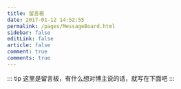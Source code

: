 ```yaml
---
title: 留言板
date: 2017-01-12 14:52:55
permalink: /pages/MessageBoard.html
sidebar: false
editLink: false
article: false
comment: true
comments: true
---
```

::: tip
这里是留言板，有什么想对博主说的话，就写在下面吧
:::
